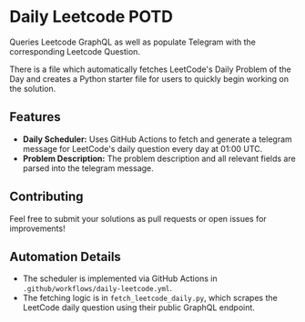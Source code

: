# Daily Leetcode POTD

Queries Leetcode GraphQL as well as populate Telegram with the corresponding Leetcode Question.

There is a file which automatically fetches LeetCode's Daily Problem of the Day and creates a Python starter file for users to quickly begin working on the solution.

## Features

- **Daily Scheduler:** Uses GitHub Actions to fetch and generate a telegram message for LeetCode's daily question every day at 01:00 UTC.
- **Problem Description:** The problem description and all relevant fields are parsed into the telegram message.

## Contributing

Feel free to submit your solutions as pull requests or open issues for improvements!

## Automation Details

- The scheduler is implemented via GitHub Actions in `.github/workflows/daily-leetcode.yml`.
- The fetching logic is in `fetch_leetcode_daily.py`, which scrapes the LeetCode daily question using their public GraphQL endpoint.
